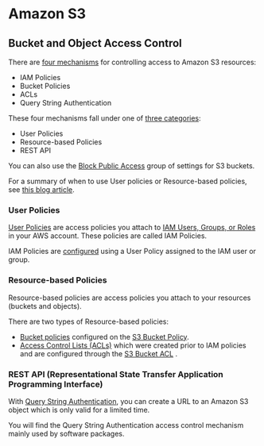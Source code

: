 # Amazon S3

## Bucket and Object Access Control

There are [four mechanisms](https://aws.amazon.com/s3/faqs/) for controlling access to Amazon S3 resources:

* IAM Policies
* Bucket Policies
* ACLs
* Query String Authentication

These four mechanisms fall under one of [three categories](https://docs.aws.amazon.com/AmazonS3/latest/dev/s3-access-control.html):

* User Policies
* Resource-based Policies
* REST API

You can also use the [Block Public Access](https://docs.aws.amazon.com/AmazonS3/latest/dev/access-control-block-public-access.html) group of settings for S3 buckets.

For a summary of when to use User policies or Resource-based policies, see [this blog article](https://aws.amazon.com/blogs/security/iam-policies-and-bucket-policies-and-acls-oh-my-controlling-access-to-s3-resources/).

### User Policies

[User Policies](https://docs.aws.amazon.com/AmazonS3/latest/dev/example-policies-s3.html) are access policies you attach to [IAM Users, Groups, or Roles](https://docs.aws.amazon.com/IAM/latest/UserGuide/id.html) in your AWS account. These policies are called IAM Policies.

IAM Policies are [configured](https://docs.aws.amazon.com/IAM/latest/UserGuide/access_policies_create.html) using a User Policy assigned to the IAM user or group.

### Resource-based Policies

Resource-based policies are access policies you attach to your resources (buckets and objects).

There are two types of Resource-based policies:

* [Bucket policies](https://docs.aws.amazon.com/AmazonS3/latest/dev/example-bucket-policies.html) configured on the [S3 Bucket Policy](https://docs.aws.amazon.com/AmazonS3/latest/user-guide/add-bucket-policy.html).
* [Access Control Lists (ACLs)](https://docs.aws.amazon.com/AmazonS3/latest/dev/acl-overview.html) which were created prior to IAM policies and are configured through the [S3 Bucket ACL](https://docs.aws.amazon.com/AmazonS3/latest/user-guide/set-bucket-permissions.html) .

### REST API (Representational State Transfer Application Programming Interface)

With [Query String Authentication](https://docs.aws.amazon.com/AmazonS3/latest/API/sigv4-query-string-auth.html), you can create a URL to an Amazon S3 object which is only valid for a limited time.

You will find the Query String Authentication access control mechanism mainly used by software packages.

